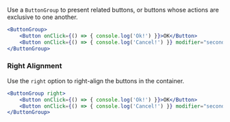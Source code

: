 Use a `ButtonGroup` to present related buttons, or buttons whose actions are exclusive to one another.

```jsx
<ButtonGroup>
    <Button onClick={() => { console.log('Ok!') }}>OK</Button>
    <Button onClick={() => { console.log('Cancel!') }} modifier="secondary">Cancel</Button>
</ButtonGroup>
```

### Right Alignment

Use the `right` option to right-align the buttons in the container.
```jsx
<ButtonGroup right>
    <Button onClick={() => { console.log('Ok!') }}>OK</Button>
    <Button onClick={() => { console.log('Cancel!') }} modifier="secondary">Cancel</Button>
</ButtonGroup>
```
